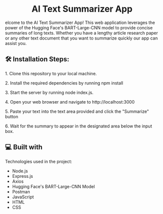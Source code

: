 <h1 align="center" id="title">AI Text Summarizer App</h1>

<p id="description">elcome to the AI Text Summarizer App! This web application leverages the power of the Hugging Face's BART-Large-CNN model to provide concise summaries of long texts. Whether you have a lengthy article research paper or any other text document that you want to summarize quickly our app can assist you.</p>

<h2>🛠️ Installation Steps:</h2>

<p>1. Clone this repository to your local machine.</p>

<p>2. Install the required dependencies by running npm install</p>

<p>3. Start the server by running node index.js.</p>

<p>4. Open your web browser and navigate to http://localhost:3000</p>

<p>5. Paste your text into the text area provided and click the "Summarize" button</p>

<p>6. Wait for the summary to appear in the designated area below the input box.</p>

  
  
<h2>💻 Built with</h2>

Technologies used in the project:

*   Node.js
*   Express.js
*   Axios
*   Hugging Face's BART-Large-CNN Model
*   Postman
*   JavaScript
*   HTML
*   CSS
